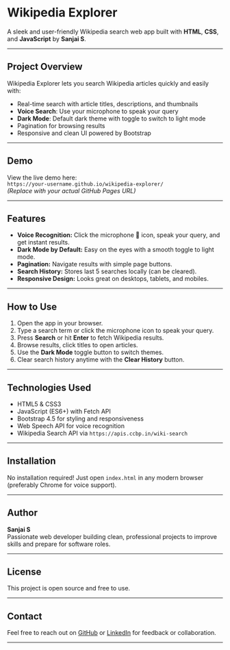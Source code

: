 # Wikipedia Explorer

A sleek and user-friendly Wikipedia search web app built with **HTML**, **CSS**, and **JavaScript** by **Sanjai S**.

---

## Project Overview

Wikipedia Explorer lets you search Wikipedia articles quickly and easily with:

- Real-time search with article titles, descriptions, and thumbnails  
- **Voice Search**: Use your microphone to speak your query  
- **Dark Mode**: Default dark theme with toggle to switch to light mode  
- Pagination for browsing results  
- Responsive and clean UI powered by Bootstrap  

---

## Demo

View the live demo here:  
`https://your-username.github.io/wikipedia-explorer/`  
*(Replace with your actual GitHub Pages URL)*

---

## Features

- **Voice Recognition:** Click the microphone 🎤 icon, speak your query, and get instant results.  
- **Dark Mode by Default:** Easy on the eyes with a smooth toggle to light mode.  
- **Pagination:** Navigate results with simple page buttons.  
- **Search History:** Stores last 5 searches locally (can be cleared).  
- **Responsive Design:** Looks great on desktops, tablets, and mobiles.

---

## How to Use

1. Open the app in your browser.  
2. Type a search term or click the microphone icon to speak your query.  
3. Press **Search** or hit **Enter** to fetch Wikipedia results.  
4. Browse results, click titles to open articles.  
5. Use the **Dark Mode** toggle button to switch themes.  
6. Clear search history anytime with the **Clear History** button.

---

## Technologies Used

- HTML5 & CSS3  
- JavaScript (ES6+) with Fetch API  
- Bootstrap 4.5 for styling and responsiveness  
- Web Speech API for voice recognition  
- Wikipedia Search API via `https://apis.ccbp.in/wiki-search`

---

## Installation

No installation required! Just open `index.html` in any modern browser (preferably Chrome for voice support).

---

## Author

**Sanjai S**  
Passionate web developer building clean, professional projects to improve skills and prepare for software roles.

---

## License

This project is open source and free to use.

---

## Contact

Feel free to reach out on [GitHub](https://github.com/your-username) or [LinkedIn](https://linkedin.com/in/your-linkedin) for feedback or collaboration.

---

